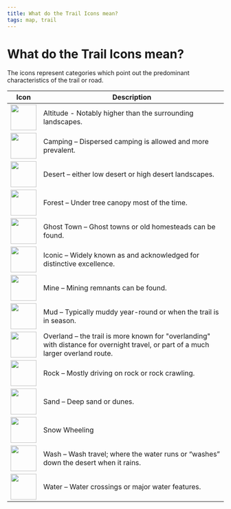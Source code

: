 ```yaml
---
title: What do the Trail Icons mean?
tags: map, trail
--- 
```


# What do the Trail Icons mean?

The icons represent categories which point out 
the predominant characteristics of the trail or road.

| Icon | Description |
| ---- | ----------- |
| <img src="https://trailsoffroad.github.io/ios-support-docs/Images/trail-icons/altitude.png" width="60"> | Altitude - Notably higher than the surrounding landscapes.|
| <img src="https://trailsoffroad.github.io/ios-support-docs/Images/trail-icons/camping.png" width="60"> | Camping – Dispersed camping is allowed and more prevalent.|
| <img src="https://trailsoffroad.github.io/ios-support-docs/Images/trail-icons/desert.png" width="60"> | Desert – either low desert or high desert landscapes. |
| <img src="https://trailsoffroad.github.io/ios-support-docs/Images/trail-icons/forest.png" width="60"> | Forest – Under tree canopy most of the time. |
| <img src="https://trailsoffroad.github.io/ios-support-docs/Images/trail-icons/ghost.png" width="60"> | Ghost Town – Ghost towns or old homesteads can be found. |
| <img src="https://trailsoffroad.github.io/ios-support-docs/Images/trail-icons/iconic.png" width="60"> | Iconic – Widely known as and acknowledged for distinctive excellence. |
| <img src="https://trailsoffroad.github.io/ios-support-docs/Images/trail-icons/mine.png" width="60"> | Mine – Mining remnants can be found. |
| <img src="https://trailsoffroad.github.io/ios-support-docs/Images/trail-icons/mud.png" width="60"> | Mud – Typically muddy year-round or when the trail is in season. |
| <img src="https://trailsoffroad.github.io/ios-support-docs/Images/trail-icons/overland.png" width="60"> | Overland – the trail is more known for "overlanding" with distance for overnight travel, or part of a much larger overland route. |
| <img src="https://trailsoffroad.github.io/ios-support-docs/Images/trail-icons/rock.png" width="60"> | Rock – Mostly driving on rock or rock crawling. |
| <img src="https://trailsoffroad.github.io/ios-support-docs/Images/trail-icons/sand.png" width="60"> | Sand – Deep sand or dunes. |
| <img src="https://trailsoffroad.github.io/ios-support-docs/Images/trail-icons/snow.png" width="60"> | Snow Wheeling |
| <img src="https://trailsoffroad.github.io/ios-support-docs/Images/trail-icons/wash.png" width="60"> | Wash – Wash travel; where the water runs or “washes” down the desert when it rains. |
| <img src="https://trailsoffroad.github.io/ios-support-docs/Images/trail-icons/water.png" width="60"> | Water – Water crossings or major water features. |








